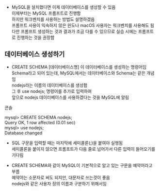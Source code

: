 
- MySQL을 설치했다면 이제 데이터베이스를 생성할 수 있음  
  이제부터는 MySQL 프롬프트로 진행함  
  하지만 워크벤치를 사용하는 방법도 설명하겠음  
  프롬프트 사용이 익숙하지 않은 윈도나 macOS 사용자는 워크벤치를 사용해도 됨  
  다만 프롬프트 생성하는 것과 결과가 조금 다를 수 있으므로 실습 시에는 프롬프트로 진행하는 것을 권장함  
  

## 데이터베이스 생성하기 

- CREATE SCHEMA [데이터베이스명] 이 데이터베이스를 생성하는 명령어임 
  Schema라고 되어 있는데, MySQL에서는 데이터베이스와 Schema는 같은 개념임  
  nodejs라는 이름의 데이터베이스를 생성함  
  그 후 use nodejs; 명령어를 추가로 입력하여  
  앞으로 nodejs 데이터베이스를 사용하겠다는 것을 MySQL에 알림  
  
콘솔

mysql> CREATE SCHEMA nodejs;  
Query OK, 1 row affected (0.01 sec)  
mysql> use nodejs;  
Database changed  


- SQL 구문을 입력할 때는 마지막에 세미콜론(;)을 붙여야 실행됨  
  세미콜론을 붙이지 않으면 프롬프트가 다음 줄로 넘어가서 다른 입력이 들어오기를 기다림  
  
  
- CREATE SCHEMA와 같이 MySQL이 기본적으로 알고 있는 구문을 예약어라고 부름  
  예약어는 소문자로 써도 되지만, 대문자로 쓰는것이 좋음  
  nodejs와 같은 사용자 정의 이름과 구분하기 위해서임  
  

